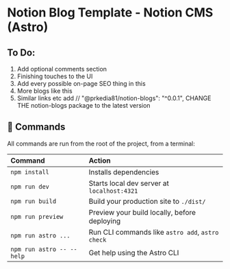 # Notion Blog Template - Notion CMS (Astro)

## To Do:

1. Add optional comments section
2. Finishing touches to the UI
3. Add every possible on-page SEO thing in this
4. More blogs like this
5. Similar links etc add
   // "@prkedia81/notion-blogs": "^0.0.1",
   CHANGE THE notion-blogs package to the latest version

## 🧞 Commands

All commands are run from the root of the project, from a terminal:

| Command                   | Action                                           |
| :------------------------ | :----------------------------------------------- |
| `npm install`             | Installs dependencies                            |
| `npm run dev`             | Starts local dev server at `localhost:4321`      |
| `npm run build`           | Build your production site to `./dist/`          |
| `npm run preview`         | Preview your build locally, before deploying     |
| `npm run astro ...`       | Run CLI commands like `astro add`, `astro check` |
| `npm run astro -- --help` | Get help using the Astro CLI                     |
